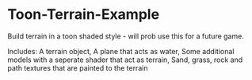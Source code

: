 # Toon-Terrain-Example

Build terrain in a toon shaded style - will prob use this for a future game.

Includes: 
A terrain object, 
A plane that acts as water, 
Some additional models with a seperate shader that act as terrain, 
Sand, grass, rock and path textures that are painted to the terrain
